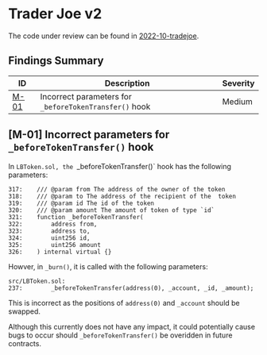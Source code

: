 # Trader Joe v2

The code under review can be found in [2022-10-tradejoe](https://github.com/code-423n4/2022-10-traderjoe).

## Findings Summary

| ID | Description | Severity |
| - | - | - |
| [M-01](#m-01-incorrect-parameters-for-_beforetokentransfer-hook) | Incorrect parameters for `_beforeTokenTransfer()` hook | Medium |

## [M-01] Incorrect parameters for `_beforeTokenTransfer()` hook

In `LBToken.sol, the `_beforeTokenTransfer()` hook has the following parameters:
```solidity
317:    /// @param from The address of the owner of the token
318:    /// @param to The address of the recipient of the  token
319:    /// @param id The id of the token
320:    /// @param amount The amount of token of type `id`
321:    function _beforeTokenTransfer(
322:        address from,
323:        address to,
324:        uint256 id,
325:        uint256 amount
326:    ) internal virtual {}
```

Howver, in `_burn()`, it is called with the following parameters:
```solidity
src/LBToken.sol:
237:        _beforeTokenTransfer(address(0), _account, _id, _amount);
```
This is incorrect as the positions of `address(0)` and `_account` should be swapped.

Although this currently does not have any impact, it could potentially cause bugs to occur should `_beforeTokenTransfer()` be overidden in future contracts.